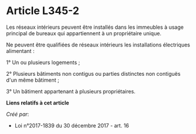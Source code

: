 # Article L345-2

Les réseaux intérieurs peuvent être installés dans les immeubles à usage principal de bureaux qui appartiennent à un
propriétaire unique.

Ne peuvent être qualifiées de réseaux intérieurs les installations électriques alimentant :

1° Un ou plusieurs logements ;

2° Plusieurs bâtiments non contigus ou parties distinctes non contiguës d'un même bâtiment ;

3° Un bâtiment appartenant à plusieurs propriétaires.

**Liens relatifs à cet article**

_Créé par_:

  - Loi n°2017-1839 du 30 décembre 2017 - art. 16
